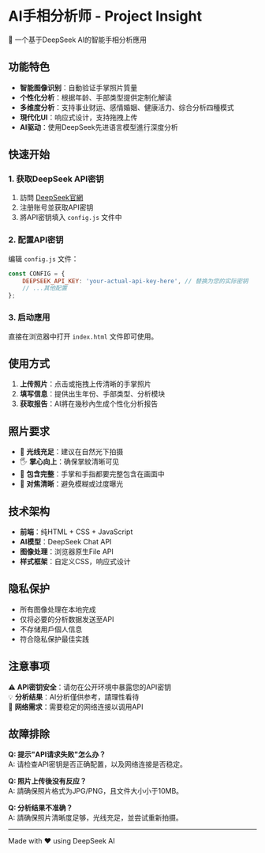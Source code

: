 # AI手相分析师 - Project Insight

🔮 一个基于DeepSeek AI的智能手相分析應用

## 功能特色

- **智能图像识别**：自動验证手掌照片質量
- **个性化分析**：根据年龄、手部类型提供定制化解读  
- **多维度分析**：支持事业财运、感情婚姻、健康活力、综合分析四種模式
- **現代化UI**：响应式设计，支持拖拽上传
- **AI驱动**：使用DeepSeek先进语言模型進行深度分析

## 快速开始

### 1. 获取DeepSeek API密钥

1. 訪問 [DeepSeek官網](https://www.deepseek.com/)
2. 注册账号並获取API密钥
3. 將API密钥填入 `config.js` 文件中

### 2. 配置API密钥

编辑 `config.js` 文件：

```javascript
const CONFIG = {
    DEEPSEEK_API_KEY: 'your-actual-api-key-here', // 替换为您的实际密钥
    // ...其他配置
};
```

### 3. 启动應用

直接在浏览器中打开 `index.html` 文件即可使用。

## 使用方式

1. **上传照片**：点击或拖拽上传清晰的手掌照片
2. **填写信息**：提供出生年份、手部类型、分析模块
3. **获取报告**：AI將在幾秒內生成个性化分析报告

## 照片要求

- 📸 **光线充足**：建议在自然光下拍摄
- 🖐 **掌心向上**：确保掌紋清晰可见
- 📏 **包含完整**：手掌和手指都要完整包含在画面中
- 🎯 **对焦清晰**：避免模糊或过度曝光

## 技术架构

- **前端**：纯HTML + CSS + JavaScript
- **AI模型**：DeepSeek Chat API
- **图像处理**：浏览器原生File API
- **样式框架**：自定义CSS，响应式设计

## 隐私保护

- 所有图像处理在本地完成
- 仅将必要的分析数据发送至API
- 不存储用戶個人信息
- 符合隐私保护最佳实践

## 注意事项

⚠️ **API密钥安全**：请勿在公开环境中暴露您的API密钥  
💡 **分析结果**：AI分析僅供参考，請理性看待  
🔄 **网络需求**：需要稳定的网络连接以调用API

## 故障排除

**Q: 提示"API请求失败"怎么办？**  
A: 请检查API密钥是否正确配置，以及网络连接是否稳定。

**Q: 照片上传後没有反应？**  
A: 請确保照片格式为JPG/PNG，且文件大小小于10MB。

**Q: 分析结果不准确？**  
A: 請确保照片清晰度足够，光线充足，並尝试重新拍摄。

---

Made with ❤️ using DeepSeek AI